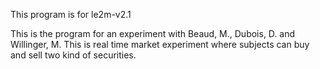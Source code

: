 This program is for le2m-v2.1

This is the program for an experiment with Beaud, M., Dubois, D. and Willinger, M.
This is real time market experiment where subjects can buy and sell two kind of securities.